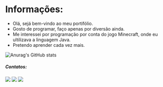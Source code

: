  # Informações:
 
 - Olá, sejá bem-vindo ao meu portifólio. 
 - Gosto de programar, faço apenas por diversão ainda.
 - Me interessei por programação por conta do jogo Minecraft, onde eu ultilizava a linguagem Java. 
 - Pretendo aprender cada vez mais.
 
 
 
 ![Anurag's GitHub stats](https://github-readme-stats.vercel.app/api?username=dinnaky&show_icons=true&theme=radical)


##### Contatos:

<div>
<a href="https://instagram.com/oarthurvitor" target="_blank"><img src="https://img.shields.io/badge/-Instagram-%23E4405F?style=for-the-badge&logo=instagram&logoColor=white" target="_blank"></a>
<a href = "mailto:arhturvitorsilvio@gmail.com"><img src="https://img.shields.io/badge/Gmail-D14836?style=for-the-badge&logo=gmail&logoColor=white" target="_blank"></a>
<a href="https://www.linkedin.com/in/arthur-vitor-silvio-356084245/" target="_blank"><img src="https://img.shields.io/badge/-LinkedIn-%230077B5?style=for-the-badge&logo=linkedin&logoColor=white" target="_blank"></a>   
</div> 


